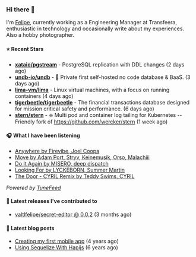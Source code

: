 ### Hi there 👋

I'm [Felipe](https://felipevm.com), currently working as a Engineering Manager at Transfeera, enthusiastic in technology and occasionally write about my experiences. Also a hobby photographer.

#### ⭐ Recent Stars
- **[xataio/pgstream](https://github.com/xataio/pgstream)** - PostgreSQL replication with DDL changes (2 days ago)
- **[undb-io/undb](https://github.com/undb-io/undb)** - 🚀 Private first self-hosted no code database &amp; BaaS. (3 days ago)
- **[lima-vm/lima](https://github.com/lima-vm/lima)** - Linux virtual machines, with a focus on running containers (4 days ago)
- **[tigerbeetle/tigerbeetle](https://github.com/tigerbeetle/tigerbeetle)** - The financial transactions database designed for mission critical safety and performance. (6 days ago)
- **[stern/stern](https://github.com/stern/stern)** - ⎈ Multi pod and container log tailing for Kubernetes -- Friendly fork of https://github.com/wercker/stern (1 week ago)

#### 🎧 What I have been listening
- [Anywhere by Firevibe, Joel Coopa](https://open.spotify.com/track/7a1v8RwsFOtJwtdRqBfXbN)
- [Move by Adam Port, Stryv, Keinemusik, Orso, Malachiii](https://open.spotify.com/track/1BJJbSX6muJVF2AK7uH1x4)
- [Do It Again by MISERO, deep dispatch](https://open.spotify.com/track/6Zabg025sA0Bi2n2nQyZjB)
- [Looking For by LYCKEBORN, Summer Martin](https://open.spotify.com/track/2SfY2uxTde0OxiDXKWkf07)
- [The Door - CYRIL Remix by Teddy Swims, CYRIL](https://open.spotify.com/track/6VD3T09spn64tjPcBih64P)

_Powered by [TuneFeed](https://tunefeed.app?ref=valtlfelipe-gh-profile)_ 

#### 🚀 Latest releases I've contributed to


- [valtlfelipe/secret-editor @ 0.0.2](https://github.com/valtlfelipe/secret-editor/releases/tag/0.0.2) (3 months ago)

#### 📄 Latest blog posts
- [Creating my first mobile app](https://felipevm.com/posts/creating-my-first-mobile-app/) (4 years ago)
- [Using Sequelize With Hapijs](https://felipevm.com/posts/using-sequelize-with-hapijs/) (6 years ago)
